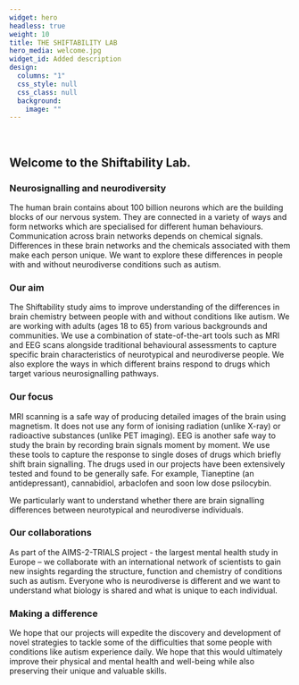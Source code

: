 ```yaml
---
widget: hero
headless: true
weight: 10
title: THE SHIFTABILITY LAB
hero_media: welcome.jpg
widget_id: Added description
design:
  columns: "1"
  css_style: null
  css_class: null
  background:
    image: ""
---
```


<br>

## Welcome to the **Shiftability Lab**.

### Neurosignalling and neurodiversity
The human brain contains about 100 billion neurons which are the building blocks of our nervous system. They are connected in a variety of ways and form networks which are specialised for different human behaviours.
Communication across brain networks depends on chemical signals.
Differences in these brain networks and the chemicals associated with them make each person unique. We want to explore these differences in people with and without neurodiverse conditions such as autism.

### Our aim
The Shiftability study aims to improve understanding of the differences in brain chemistry between people with and without conditions like autism. We are working with adults (ages 18 to 65) from various backgrounds and communities. We use a combination of state-of-the-art tools such as MRI and EEG scans alongside traditional behavioural assessments to capture specific brain characteristics of neurotypical and neurodiverse people. We also explore the ways in which different brains respond to drugs which target various neurosignalling pathways.

### Our focus
MRI scanning is a safe way of producing detailed images of the brain using magnetism. It does not use any form of ionising radiation (unlike X-ray) or radioactive substances (unlike PET imaging). EEG is another safe way to study the brain by recording brain signals moment by moment. We use these tools to capture the response to single doses of drugs which briefly shift brain signalling. The drugs used in our projects have been extensively tested and found to be generally safe. For example, Tianeptine (an antidepressant), cannabidiol, arbaclofen and soon low dose psilocybin.

We particularly want to understand whether there are brain signalling differences between neurotypical and neurodiverse individuals.

### Our collaborations
As part of the AIMS-2-TRIALS project - the largest mental health study in Europe – we collaborate with an international network of scientists to gain new insights regarding the structure, function and chemistry of conditions such as autism. Everyone who is neurodiverse is different and we want to understand what biology is shared and what is unique to each individual. 

### Making a difference
We hope that our projects will expedite the discovery and development of novel strategies to tackle some of the difficulties that some people with conditions like autism experience daily. We hope that this would ultimately improve their physical and mental health and well-being while also preserving their unique and valuable skills.
